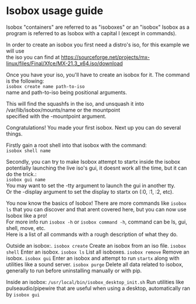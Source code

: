 # Isobox usage guide
Isobox "containers" are referred to as "isoboxes" or an "isobox"
Isobox as a program is referred to as Isobox with a capital I (except in commands).

In order to create an isobox you first need a distro's iso, for this example we will use  
the iso you can find at https://sourceforge.net/projects/mx-linux/files/Final/Xfce/MX-21.3_x64.iso/download

Once you have your iso, you'll have to create an isobox for it.
The command is the following:  
`isobox create name path-to-iso`  
name and path-to-iso being positional arguments.

This will find the squashfs in the iso, and unsquash it into /var/lib/isobox/mounts/name or the mountpoint  
specified with the -mountpoint argument.

Congratulations! You made your first isobox.
Next up you can do several things.

Firstly gain a root shell into that isobox with the command:  
`isobox shell name`  

Secondly, you can try to make Isobox attempt to startx inside the isobox  
potentially launching the live iso's gui, it doesnt work all the time, but it can do the trick.:  
`isobox gui name`  
You may want to set the -tty argument to launch the gui in another tty.  
Or the -display argument to set the display to startx on (:0, :1, :2, etc). 

You now know the basics of Isobox! There are more commands like `isobox ls` that you can discover and that arent covered here, but you can now use Isobox like a pro!  
For more info run `isobox -h` or `isobox command -h`, command can be ls, gui, shell, move, etc.  
Here is a list of all commands with a rough description of what they do.

Outside an isobox:. 
`isobox create` Create an isobox from an iso file. 
`isobox shell` Enter an isobox. 
`isobox ls` List all isoboxes. 
`isobox remove` Remove an isobox. 
`isobox gui` Enter an isobox and attempt to run `startx` along with utilities like a sound server. 
`isobox purge` Delete all data related to isobox, generally to run before uninstalling manually or with pip.  

Inside an isobox:
`/usr/local/bin/isobox_desktop_init.sh` Run utilities like pulseaudio/pipewire that are useful when using a desktop, automatically ran by `isobox gui`

